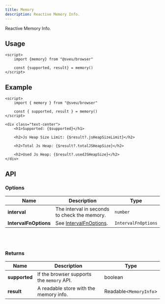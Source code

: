 ```yaml
---
title: Memory
description: Reactive Memory Info.
---
```


<script>
    import Meta from "$components/meta.svelte"
</script>

<Meta />

Reactive Memory Info.

## Usage

```svelte
<script>
    import {memory} from "@sveu/browser"

    const {supported, result} = memory()
</script>
```

## Example

```svelte live ln
<script>
    import { memory } from "@sveu/browser"

    const { supported, result } = memory()
</script>

<div class="text-center">
    <h1>Supported: {$supported}</h1>

    <h2>Js Heap Size Limit: {$result?.jsHeapSizeLimit}</h2>

    <h2>Total Js Heap: {$result?.totalJSHeapSize}</h2>

    <h2>Used Js Heap: {$result?.usedJSHeapSize}</h2>
</div>
```

## API

### Options

| Name                 | Description                                         | Type               |
| -------------------- | --------------------------------------------------- | ------------------ |
| **interval**         | The interval in seconds to check the memory.        | `number`           |
| **IntervalFnOptions**|See [IntervalFnOptions](/shared/intervalFn/#Options).|`IntervalFnOptions` |

<br/>
<br/>

### Returns

| Name          | Description                               | Type                                      |
| ------------- | ----------------------------------------- | ----------------------------------------- |
| **supported** | If the browser supports the `memory` API. | boolean                                   |
| **result**    | A readable store with the memory info.    | Readable<`MemoryInfo`>                    |
